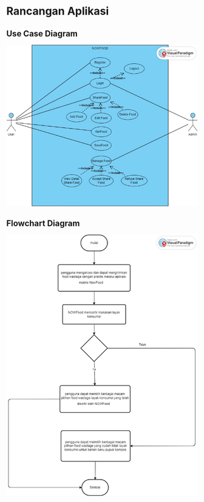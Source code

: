 # Rancangan Aplikasi

## Use Case Diagram
![Alt text](/pictures/Use%20Case_NOWFOOD.jpeg)

## Flowchart Diagram
![Alt text](/pictures/Flowchar_NOWFOOD.jpeg)